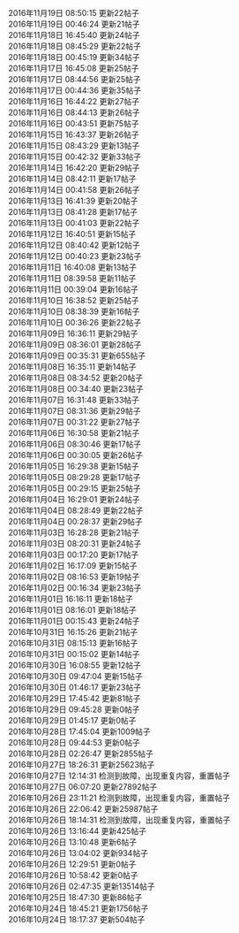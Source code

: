2016年11月19日 08:50:15         更新22帖子  
2016年11月19日 00:46:24         更新21帖子  
2016年11月18日 16:45:40         更新24帖子  
2016年11月18日 08:45:29         更新22帖子  
2016年11月18日 00:45:19         更新34帖子  
2016年11月17日 16:45:08         更新25帖子  
2016年11月17日 08:44:56         更新25帖子  
2016年11月17日 00:44:36         更新35帖子  
2016年11月16日 16:44:22         更新27帖子  
2016年11月16日 08:44:13         更新26帖子  
2016年11月16日 00:43:51         更新75帖子  
2016年11月15日 16:43:37         更新26帖子  
2016年11月15日 08:43:29         更新13帖子  
2016年11月15日 00:42:32         更新33帖子  
2016年11月14日 16:42:20         更新29帖子  
2016年11月14日 08:42:11         更新17帖子  
2016年11月14日 00:41:58         更新26帖子  
2016年11月13日 16:41:39         更新20帖子  
2016年11月13日 08:41:28         更新17帖子  
2016年11月13日 00:41:03         更新22帖子  
2016年11月12日 16:40:51         更新15帖子  
2016年11月12日 08:40:42         更新12帖子  
2016年11月12日 00:40:23         更新23帖子  
2016年11月11日 16:40:08         更新13帖子  
2016年11月11日 08:39:58         更新11帖子  
2016年11月11日 00:39:04         更新16帖子  
2016年11月10日 16:38:52         更新25帖子  
2016年11月10日 08:38:39         更新16帖子  
2016年11月10日 00:36:26         更新22帖子  
2016年11月09日 16:36:11         更新29帖子  
2016年11月09日 08:36:01         更新28帖子  
2016年11月09日 00:35:31         更新655帖子  
2016年11月08日 16:35:11         更新14帖子  
2016年11月08日 08:34:52         更新20帖子  
2016年11月08日 00:34:40         更新23帖子  
2016年11月07日 16:31:48         更新33帖子  
2016年11月07日 08:31:36         更新29帖子  
2016年11月07日 00:31:22         更新27帖子  
2016年11月06日 16:30:58         更新21帖子  
2016年11月06日 08:30:46         更新17帖子  
2016年11月06日 00:30:05         更新26帖子  
2016年11月05日 16:29:38         更新15帖子  
2016年11月05日 08:29:28         更新17帖子  
2016年11月05日 00:29:15         更新25帖子  
2016年11月04日 16:29:01         更新24帖子  
2016年11月04日 08:28:49         更新22帖子  
2016年11月04日 00:28:37         更新29帖子  
2016年11月03日 16:28:28         更新21帖子  
2016年11月03日 08:20:31         更新24帖子  
2016年11月03日 00:17:20         更新17帖子  
2016年11月02日 16:17:09         更新15帖子  
2016年11月02日 08:16:53         更新19帖子  
2016年11月02日 00:16:34         更新23帖子  
2016年11月01日 16:16:11         更新18帖子  
2016年11月01日 08:16:01         更新18帖子  
2016年11月01日 00:15:43         更新24帖子  
2016年10月31日 16:15:26         更新21帖子  
2016年10月31日 08:15:13         更新16帖子  
2016年10月31日 00:15:02         更新14帖子  
2016年10月30日 16:08:55         更新12帖子  
2016年10月30日 09:47:04         更新15帖子  
2016年10月30日 01:46:17         更新23帖子  
2016年10月29日 17:45:42         更新81帖子  
2016年10月29日 09:45:28         更新0帖子  
2016年10月29日 01:45:17         更新0帖子  
2016年10月28日 17:45:04         更新1009帖子  
2016年10月28日 09:44:53         更新0帖子  
2016年10月28日 02:26:47         更新2855帖子  
2016年10月27日 18:26:31         更新25623帖子  
2016年10月27日 12:14:31         检测到故障，出现重复内容，重置帖子  
2016年10月27日 06:07:20         更新27892帖子  
2016年10月26日 23:11:21         检测到故障，出现重复内容，重置帖子  
2016年10月26日 22:06:42         更新25987帖子  
2016年10月26日 18:14:31         检测到故障，出现重复内容，重置帖子  
2016年10月26日 13:16:44         更新425帖子  
2016年10月26日 13:10:48         更新6帖子  
2016年10月26日 13:04:02         更新934帖子  
2016年10月26日 12:29:51         更新0帖子  
2016年10月26日 10:58:42         更新0帖子  
2016年10月26日 02:47:35         更新13514帖子  
2016年10月25日 18:47:30         更新86帖子  
2016年10月24日 18:45:21         更新1756帖子  
2016年10月24日 18:17:37         更新504帖子  




